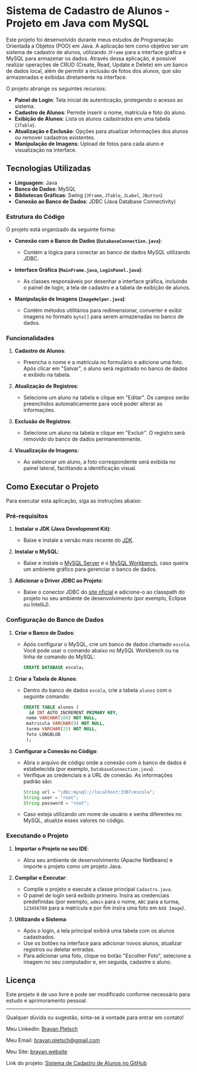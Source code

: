 # Sistema de Cadastro de Alunos - Projeto em Java com MySQL

Este projeto foi desenvolvido durante meus estudos de Programação Orientada a Objetos (POO) em Java. A aplicação tem como objetivo ser um sistema de cadastro de alunos, utilizando `JFrame` para a interface gráfica e MySQL para armazenar os dados. Através dessa aplicação, é possível realizar operações de CRUD (Create, Read, Update e Delete) em um banco de dados local, além de permitir a inclusão de fotos dos alunos, que são armazenadas e exibidas diretamente na interface.

O projeto abrange os seguintes recursos:
- **Painel de Login**: Tela inicial de autenticação, protegendo o acesso ao sistema.
- **Cadastro de Alunos**: Permite inserir o nome, matrícula e foto do aluno.
- **Exibição de Alunos**: Lista os alunos cadastrados em uma tabela (`JTable`).
- **Atualização e Exclusão**: Opções para atualizar informações dos alunos ou remover cadastros existentes.
- **Manipulação de Imagens**: Upload de fotos para cada aluno e visualização na interface.

## Tecnologias Utilizadas

- **Linguagem**: Java
- **Banco de Dados**: MySQL
- **Bibliotecas Gráficas**: Swing (`JFrame`, `JTable`, `JLabel`, `JButton`)
- **Conexão ao Banco de Dados**: JDBC (Java Database Connectivity)

### Estrutura do Código

O projeto está organizado da seguinte forma:

- **Conexão com o Banco de Dados (`DatabaseConnection.java`)**:
  - Contém a lógica para conectar ao banco de dados MySQL utilizando JDBC.

- **Interface Gráfica (`MainFrame.java`, `LoginPanel.java`)**:
  - As classes responsáveis por desenhar a interface gráfica, incluindo o painel de login, a tela de cadastro e a tabela de exibição de alunos.

- **Manipulação de Imagens (`ImageHelper.java`)**:
  - Contém métodos utilitários para redimensionar, converter e exibir imagens no formato `byte[]` para serem armazenadas no banco de dados.

### Funcionalidades

1. **Cadastro de Alunos**:
   - Preencha o nome e a matrícula no formulário e adicione uma foto. Após clicar em "Salvar", o aluno será registrado no banco de dados e exibido na tabela.

2. **Atualização de Registros**:
   - Selecione um aluno na tabela e clique em "Editar". Os campos serão preenchidos automaticamente para você poder alterar as informações.

3. **Exclusão de Registros**:
   - Selecione um aluno na tabela e clique em "Excluir". O registro será removido do banco de dados permanentemente.

4. **Visualização de Imagens**:
   - Ao selecionar um aluno, a foto correspondente será exibida no painel lateral, facilitando a identificação visual.


## Como Executar o Projeto

Para executar esta aplicação, siga as instruções abaixo:

### Pré-requisitos

1. **Instalar o JDK (Java Development Kit)**:
   - Baixe e instale a versão mais recente do [JDK](https://www.oracle.com/java/technologies/javase-jdk11-downloads.html).

2. **Instalar o MySQL**:
   - Baixe e instale o [MySQL Server](https://dev.mysql.com/downloads/mysql/) e o [MySQL Workbench](https://dev.mysql.com/downloads/workbench/), caso queira um ambiente gráfico para gerenciar o banco de dados.

3. **Adicionar o Driver JDBC ao Projeto**:
   - Baixe o conector JDBC do [site oficial](https://dev.mysql.com/downloads/connector/j/) e adicione-o ao classpath do projeto no seu ambiente de desenvolvimento (por exemplo, Eclipse ou IntelliJ).

### Configuração do Banco de Dados

1. **Criar o Banco de Dados**:
   - Após configurar o MySQL, crie um banco de dados chamado `escola`. Você pode usar o comando abaixo no MySQL Workbench ou na linha de comando do MySQL:
     ```sql
     CREATE DATABASE escola;
     ```

2. **Criar a Tabela de Alunos**:
   - Dentro do banco de dados `escola`, crie a tabela `alunos` com o seguinte comando:
     ```sql
     CREATE TABLE alunos (
       id INT AUTO_INCREMENT PRIMARY KEY,
      nome VARCHAR(100) NOT NULL,
      matricula VARCHAR(9) NOT NULL,
      turma VARCHAR(25) NOT NULL,
      foto LONGBLOB
      );
     ```

3. **Configurar a Conexão no Código**:
   - Abra o arquivo de código onde a conexão com o banco de dados é estabelecida (por exemplo, `DatabaseConnection.java`).
   - Verifique as credenciais e a URL de conexão. As informações padrão são:
     ```java
     String url = "jdbc:mysql://localhost:3307/escola";
     String user = "root";
     String password = "root";
     ```
   - Caso esteja utilizando um nome de usuário e senha diferentes no MySQL, atualize esses valores no código.

### Executando o Projeto

1. **Importar o Projeto no seu IDE**:
   - Abra seu ambiente de desenvolvimento (Apache NetBeans) e importe o projeto como um projeto Java.

2. **Compilar e Executar**:
   - Compile o projeto e execute a classe principal `Cadastro.java`.
   - O painel de login será exibido primeiro. Insira as credenciais predefinidas (por exemplo, `admin` para o nome, `ABC` para a turma, `123456789` para a matrícula e por fim insira uma foto em `Add Image`).

3. **Utilizando o Sistema**:
   - Após o login, a tela principal exibirá uma tabela com os alunos cadastrados.
   - Use os botões na interface para adicionar novos alunos, atualizar registros ou deletar entradas.
   - Para adicionar uma foto, clique no botão "Escolher Foto", selecione a imagem no seu computador e, em seguida, cadastre o aluno.

## Licença

Este projeto é de uso livre e pode ser modificado conforme necessário para estudo e aprimoramento pessoal.

---

Qualquer dúvida ou sugestão, sinta-se à vontade para entrar em contato!

Meu LinkedIn: [Brayan Pletsch](https://www.linkedin.com/in/brayan-pletsch/)

Meu Email: brayan.pletsch@gmail.com

Meu Site: [brayan.website](https://brayan-site-vxgx.vercel.app/)

Link do projeto: [Sistema de Cadastro de Alunos no GitHub](https://www.github.com/BigBraim/Banco-de-dados)
